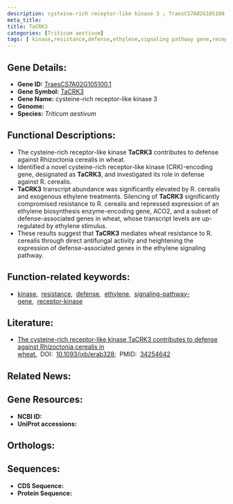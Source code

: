 ```yaml
---
description: cysteine-rich receptor-like kinase 3 ; TraesCS7A02G105100.1 ; Triticum aestivum
meta_title:
title: TaCRK3
categories: [Triticum aestivum]
tags: [ kinase,resistance,defense,ethylene,signaling pathway gene,receptor kinase ]
---
```


## Gene Details:
- **Gene ID:** [TraesCS7A02G105100.1]()
- **Gene Symbol:** <u>TaCRK3</u>
- **Gene Name:** cysteine-rich receptor-like kinase 3
- **Genome:** []()
- **Species:** *Triticum aestivum*

## Functional Descriptions:
   - The cysteine-rich receptor-like kinase **TaCRK3** contributes to defense against Rhizoctonia cerealis in wheat.
   - Identified a novel cysteine-rich receptor-like kinase (CRK)-encoding gene, designated as **TaCRK3**, and investigated its role in defense against R. cerealis.
   - **TaCRK3** transcript abundance was significantly elevated by R. cerealis and exogenous ethylene treatments. Silencing of **TaCRK3** significantly compromised resistance to R. cerealis and repressed expression of an ethylene biosynthesis enzyme-encoding gene, ACO2, and a subset of defense-associated genes in wheat, whose transcript levels are up-regulated by ethylene stimulus.
   - These results suggest that **TaCRK3** mediates wheat resistance to R. cerealis through direct antifungal activity and heightening the expression of defense-associated genes in the ethylene signaling pathway.

## Function-related keywords:
   - [kinase](/tags/kinase/),&nbsp;&nbsp;[resistance](/tags/resistance/),&nbsp;&nbsp;[defense](/tags/defense/),&nbsp;&nbsp;[ethylene](/tags/ethylene/),&nbsp;&nbsp;[signaling-pathway-gene](/tags/signaling-pathway-gene/),&nbsp;&nbsp;[receptor-kinase](/tags/receptor-kinase/)

## Literature:
   - [The cysteine-rich receptor-like kinase TaCRK3 contributes to defense against Rhizoctonia cerealis in wheat.](https://doi.org/10.1093/jxb/erab328)&nbsp;&nbsp;DOI:&nbsp;&nbsp;[10.1093/jxb/erab328](https://doi.org/10.1093/jxb/erab328);&nbsp;&nbsp;PMID:&nbsp;&nbsp;[34254642](https://pubmed.ncbi.nlm.nih.gov/34254642/)

## Related News:

## Gene Resources:
- **NCBI ID:**  [](https://www.ncbi.nlm.nih.gov/gene/?term=)
- **UniProt accessions:**  [](https://www.uniprot.org/uniprotkb//entry)

## Orthologs:

## Sequences:
- **CDS Sequence:**
- **Protein Sequence:**
